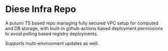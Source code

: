 # Diese Infra Repo

A pulumi TS based repo managing fully secured VPC setup for computed and DB storage, with built-in github-actions based deployment permissions to avoid polling based registry deployments. 

Supports multi-environment updates as well.
